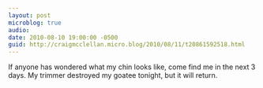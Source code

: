 ```yaml
---
layout: post
microblog: true
audio: 
date: 2010-08-10 19:00:00 -0500
guid: http://craigmcclellan.micro.blog/2010/08/11/t20861592518.html
---
```

If anyone has wondered what my chin looks like, come find me in the next 3 days. My trimmer destroyed my goatee tonight, but it will return.
